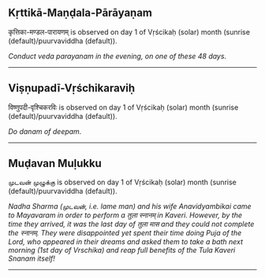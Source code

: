## Kṛttikā-Maṇḍala-Pārāyaṇam
कृत्तिका-मण्डल-पारायणम् is observed on day 1 of Vṛścikaḥ (solar) month (sunrise (default)/puurvaviddha (default)).

_Conduct veda parayanam in the evening, on one of these 48 days._

---
## Viṣṇupadī-Vṛśchikaraviḥ
विष्णुपदी-वृश्चिकरविः is observed on day 1 of Vṛścikaḥ (solar) month (sunrise (default)/puurvaviddha (default)).

_Do danam of deepam._

---
## Muḍavan Muḷukku
முடவன் முழுக்கு is observed on day 1 of Vṛścikaḥ (solar) month (sunrise (default)/puurvaviddha (default)).

_Nadha Sharma (முடவன், i.e. lame man) and his wife Anavidyambikai came to Mayavaram in order to perform a तुला स्नानम् in Kaveri. However, by the time they arrived, it was the last day of तुला मास and they could not complete the स्नानम्. They were disappointed yet spent their time doing Puja of the Lord, who appeared in their dreams and asked them to take a bath next morning (1st day of Vrschika) and reap full benefits of the Tula Kaveri Snanam itself!_

---
